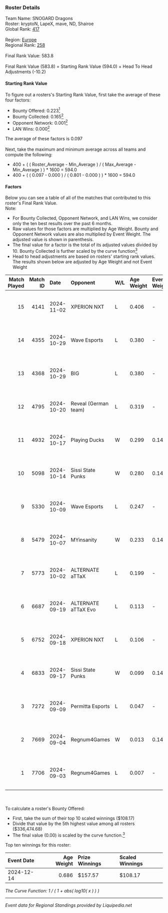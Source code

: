 ### Roster Details<br />
Team Name: SNOGARD Dragons<br />
Roster: kryptoN, LapeX, mave, ND, Shairoe<br />
Global Rank: [417](../standings_global.md)<br />
<br />
Region: [Europe]( ../standings_europe.md)<br />
Regional Rank: [258]( ../standings_europe.md)<br />
<br />
Final Rank Value:  583.8<br />
<br />
Final Rank Value (583.8) = Starting Rank Value (594.0) + Head To Head Adjustments (-10.2)<br />

#### Starting Rank Value<br />
To figure out a rosters's Starting Rank Value, first take the average of these four factors:<br />
- Bounty Offered: 0.223[<sup>1</sup>](#table2)
- Bounty Collected: 0.165[<sup>2</sup>](#table1)
- Opponent Network: 0.001[<sup>2</sup>](#table1)
- LAN Wins: 0.000[<sup>2</sup>](#table1)

The average of these factors is 0.097<br />
<br />
Next, take the maximum and minimum average across all teams and compute the following:<br />
- 400 + ( ( Roster_Average - Min_Average ) / ( Max_Average - Min_Average ) ) * 1600 = 594.0
- 400 + ( ( 0.097 - 0.000 ) / ( 0.801 - 0.000 ) ) * 1600 = 594.0


#### Factors<br />
Below you can see a table of all of the matches that contributed to this roster's Final Rank Value.<br />
Note:<br />

- For Bounty Collected, Opponent Network, and LAN Wins, we consider only the ten best results over the past 6 months.
- Raw values for those factors are multiplied by Age Weight. Bounty and Opponent Network values are also multiplied by Event Weight. The adjusted value is shown in parenthesis.
- The final value for a factor is the total of its adjusted values divided by 10. Bounty Collected is further scaled by the curve function[<sup>3</sup>](#curveFunction)
- Head to head adjustments are based on rosters' starting rank values. The results shown below are adjusted by Age Weight and not Event Weight
<span id="table1"></span><br />


| Match Played | Match ID | Date       | Opponent             | W/L | Age Weight | Event Weight | Bounty Collected | Opponent Network | LAN Wins  | H2H Adj. | Roster                            |
| -: | -: | :- | :- | :- | :- | :- | :- | :- | :- | -: | :- |
|           15 |     4141 | 2024-11-02 | XPERION NXT          | L   | 0.406      | -            | -                | -                | -         |    -5.40 | kryptoN, LapeX, mave, ND, Shairoe |
|           14 |     4355 | 2024-10-29 | Wave Esports         | L   | 0.380      | -            | -                | -                | -         |    -5.37 | kryptoN, LapeX, mave, ND, Shairoe |
|           13 |     4368 | 2024-10-29 | BIG                  | L   | 0.380      | -            | -                | -                | -         |    -0.08 | kryptoN, LapeX, mave, ND, Shairoe |
|           12 |     4795 | 2024-10-20 | Reveal (German team) | L   | 0.319      | -            | -                | -                | -         |    -4.37 | kryptoN, LapeX, mave, ND, Shairoe |
|           11 |     4932 | 2024-10-17 | Playing Ducks        | W   | 0.299      | 0.143        | 0.000 (0.000)    | 0.000 (0.000)    | 0 (0.000) |     2.31 | kryptoN, LapeX, mave, ND, Shairoe |
|           10 |     5098 | 2024-10-14 | Sissi State Punks    | W   | 0.280      | 0.143        | 0.000 (0.000)    | 0.068 (0.003)    | 0 (0.000) |     4.60 | kryptoN, LapeX, mave, ND, Shairoe |
|            9 |     5330 | 2024-10-09 | Wave Esports         | L   | 0.247      | -            | -                | -                | -         |    -3.52 | kryptoN, LapeX, mave, ND, Shairoe |
|            8 |     5479 | 2024-10-07 | MYinsanity           | W   | 0.233      | 0.143        | 0.002 (0.000)    | 0.086 (0.003)    | 0 (0.000) |     4.29 | kryptoN, LapeX, mave, ND, Shairoe |
|            7 |     5773 | 2024-10-02 | ALTERNATE aTTaX      | L   | 0.199      | -            | -                | -                | -         |    -0.86 | kryptoN, LapeX, mave, ND, Shairoe |
|            6 |     6687 | 2024-09-19 | ALTERNATE aTTaX Evo  | L   | 0.113      | -            | -                | -                | -         |    -1.70 | kryptoN, LapeX, mave, ND, Shairoe |
|            5 |     6752 | 2024-09-18 | XPERION NXT          | L   | 0.106      | -            | -                | -                | -         |    -1.45 | kryptoN, LapeX, mave, ND, Shairoe |
|            4 |     6833 | 2024-09-17 | Sissi State Punks    | W   | 0.099      | 0.143        | 0.000 (0.000)    | 0.068 (0.001)    | 0 (0.000) |     1.59 | kryptoN, LapeX, mave, ND, Shairoe |
|            3 |     7272 | 2024-09-09 | Permitta Esports     | L   | 0.047      | -            | -                | -                | -         |    -0.35 | kryptoN, LapeX, mave, ND, Shairoe |
|            2 |     7669 | 2024-09-04 | Regnum4Games         | W   | 0.013      | 0.143        | 0.002 (0.000)    | 0.115 (0.000)    | 0 (0.000) |     0.22 | kryptoN, LapeX, mave, ND, Shairoe |
|            1 |     7706 | 2024-09-03 | Regnum4Games         | L   | 0.007      | -            | -                | -                | -         |    -0.09 | kryptoN, LapeX, mave, ND, Shairoe |

<br />
<span id="table2"></span><br />
To calculate a roster's Bounty Offered:<br />

- First, take the sum of their top 10 scaled winnings ($108.17)
- Divide that value by the 5th highest value among all rosters ($336,474.68)
- The final value (0.00) is scaled by the curve function.[<sup>3</sup>](#curveFunction)

Top ten winnings for this roster:<br />

| Event Date | Age Weight | Prize Winnings | Scaled Winnings |
| :- | -: | :- | :- |
| 2024-12-14 |      0.686 | $157.57        | $108.17         |


<span id="curveFunction"></span>_The Curve Function: 1 / ( 1 + abs( log10( x ) ) )_<br />

---
_Event data for Regional Standings provided by Liquipedia.net_<br />
